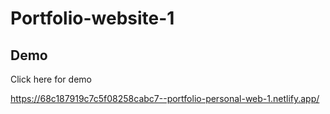 # Portfolio-website-1

## Demo 

Click here for demo 

https://68c187919c7c5f08258cabc7--portfolio-personal-web-1.netlify.app/
